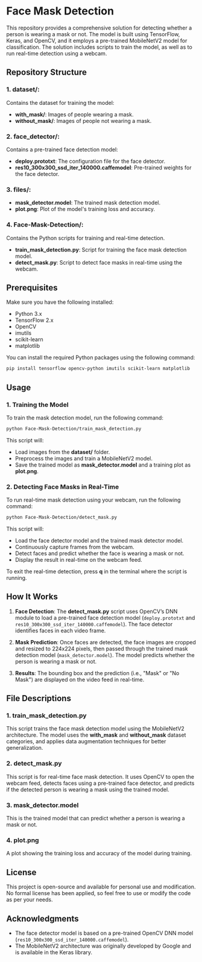 # Face Mask Detection

This repository provides a comprehensive solution for detecting whether a person is wearing a mask or not. The model is built using TensorFlow, Keras, and OpenCV, and it employs a pre-trained MobileNetV2 model for classification. The solution includes scripts to train the model, as well as to run real-time detection using a webcam.

## Repository Structure

### 1. **dataset/**: 
Contains the dataset for training the model:
- **with_mask/**: Images of people wearing a mask.
- **without_mask/**: Images of people not wearing a mask.

### 2. **face_detector/**: 
Contains a pre-trained face detection model:
- **deploy.prototxt**: The configuration file for the face detector.
- **res10_300x300_ssd_iter_140000.caffemodel**: Pre-trained weights for the face detector.

### 3. **files/**: 
- **mask_detector.model**: The trained mask detection model.
- **plot.png**: Plot of the model's training loss and accuracy.

### 4. **Face-Mask-Detection/**: 
Contains the Python scripts for training and real-time detection.

- **train_mask_detection.py**: Script for training the face mask detection model.
- **detect_mask.py**: Script to detect face masks in real-time using the webcam.

## Prerequisites

Make sure you have the following installed:

- Python 3.x
- TensorFlow 2.x
- OpenCV
- imutils
- scikit-learn
- matplotlib

You can install the required Python packages using the following command:

```bash
pip install tensorflow opencv-python imutils scikit-learn matplotlib
```

## Usage

### 1. Training the Model

To train the mask detection model, run the following command:

```bash
python Face-Mask-Detection/train_mask_detection.py
```

This script will:
- Load images from the **dataset/** folder.
- Preprocess the images and train a MobileNetV2 model.
- Save the trained model as **mask_detector.model** and a training plot as **plot.png**.

### 2. Detecting Face Masks in Real-Time

To run real-time mask detection using your webcam, run the following command:

```bash
python Face-Mask-Detection/detect_mask.py
```

This script will:
- Load the face detector model and the trained mask detector model.
- Continuously capture frames from the webcam.
- Detect faces and predict whether the face is wearing a mask or not.
- Display the result in real-time on the webcam feed.

To exit the real-time detection, press **q** in the terminal where the script is running.

## How It Works

1. **Face Detection**: The **detect_mask.py** script uses OpenCV’s DNN module to load a pre-trained face detection model (`deploy.prototxt` and `res10_300x300_ssd_iter_140000.caffemodel`). The face detector identifies faces in each video frame.
  
2. **Mask Prediction**: Once faces are detected, the face images are cropped and resized to 224x224 pixels, then passed through the trained mask detection model (`mask_detector.model`). The model predicts whether the person is wearing a mask or not.

3. **Results**: The bounding box and the prediction (i.e., "Mask" or "No Mask") are displayed on the video feed in real-time.

## File Descriptions

### 1. **train_mask_detection.py**

This script trains the face mask detection model using the MobileNetV2 architecture. The model uses the **with_mask** and **without_mask** dataset categories, and applies data augmentation techniques for better generalization.

### 2. **detect_mask.py**

This script is for real-time face mask detection. It uses OpenCV to open the webcam feed, detects faces using a pre-trained face detector, and predicts if the detected person is wearing a mask using the trained model.

### 3. **mask_detector.model**

This is the trained model that can predict whether a person is wearing a mask or not.

### 4. **plot.png**

A plot showing the training loss and accuracy of the model during training.

## License

This project is open-source and available for personal use and modification. No formal license has been applied, so feel free to use or modify the code as per your needs.

## Acknowledgments

- The face detector model is based on a pre-trained OpenCV DNN model (`res10_300x300_ssd_iter_140000.caffemodel`).
- The MobileNetV2 architecture was originally developed by Google and is available in the Keras library.
